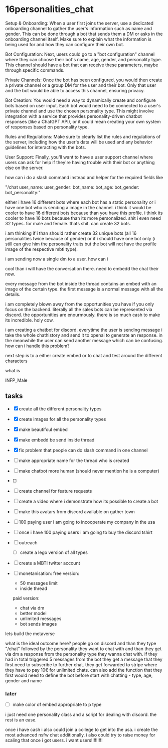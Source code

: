 # 16personalities_chat

Setup & Onboarding: When a user first joins the server, use a dedicated onboarding channel to gather the user's information such as name and gender. This can be done through a bot that sends them a DM or asks in the onboarding channel itself. Make sure to explain what the information is being used for and how they can configure their own bot.

Bot Configuration: Next, users could go to a "bot configuration" channel where they can choose their bot's name, age, gender, and personality type. This channel should have a bot that can receive these parameters, maybe through specific commands.

Private Channels: Once the bot has been configured, you would then create a private channel or a group DM for the user and their bot. Only that user and the bot would be able to access this channel, ensuring privacy.

Bot Creation: You would need a way to dynamically create and configure bots based on user input. Each bot would need to be connected to a user's private channel and use the chosen personality type. This might involve integration with a service that provides personality-driven chatbot responses (like a ChatGPT API), or it could mean creating your own system of responses based on personality type.

Rules and Regulations: Make sure to clearly list the rules and regulations of the server, including how the user's data will be used and any behavior guidelines for interacting with the bots.

User Support: Finally, you'll want to have a user support channel where users can ask for help if they're having trouble with their bot or anything else on the server.


how can i do a slash command instead and helper for the required fields like 

"/chat user_name: user_gender: bot_name: bot_age: bot_gender: bot_personality:" 

either i have 16 different bots where each bot has a static personality or i have one bot who is sending a image in the channel. i think it would be cooler to have 16 different bots because than you have this profile. i think its cooler to have 16 bots because than its more personalized. shit i even need 32 types. for male and female. thats shit. can create 32 bots. 

i am thinking if i than should rather create 32 unique bots (all 16 personalities twice because of gender) or if i should have one bot only (i still can give him the personality traits but the bot will not have the profile image of the respective mbti type). 

i am sending now a single dm to a user. how can i 

cool than i will have the conversation there. need to embedd the chat their now.

every message from the bot inside the thread contains an embed with an image of the certain type. the first message is a normal message with all the details. 


i am completely blown away from the opportunities you have if you only focus on the backend. literally all the sales bots can be represented via discord. the opportunities are enourmously. there is so much cash to make its incredible. holy cow.

i am creating a chatbot for discord. everytime the user is sending message i take the whole chathistory and send it to openai to generate an response. in the meanwhile the user can send another message which can be confusing. how can i handle this problem?

next step is to a either create embed or to chat and test around the different characters

what is 

INFP_Male

## tasks

- [x] create all the different personality types
- [x] create images for all the personality types
- [x] make beautifoul embed 
- [x] make embedd be send inside thread 
- [x] fix problem that people can do slash command in one channel
- [ ] make appropriate name for the thread who is created
- [ ] make chatbot more human (should never mention he is a computer)
- [ ] 

- [ ] create channel for feature requests 
- [ ] create a video where i demonstrate how its possible to create a bot
- [ ] make this avatars from discord available on gather town

- [ ] 100 paying user i am going to incooperate my company in the usa
- [ ] once i have 100 paying users i am going to buy the discord tshirt
- [ ] outreach 
    - [ ] create a lego version of all types 
- [ ] create a MBTI twitter account
- [ ] monetanisation:
    free version:

    - 50 messages limit
    - inside thread

    paid version:

    - chat via dm
    - better model
    - unlimited messages
    - bot sends images

lets build the metaverse 

what is the ideal outcome here? people go on discord and than they type "/chat" followed by the personality they want to chat with and than they get via dm a response from the personality type they wanna chat with. if they had in total triggered 5 messages from the bot they get a message that they first need to subscribe to further chat. they get forwarded to stripe where they have to pay 10€ for unlimited chats. can also add the function that they first would need to define the bot before start with chatting - type, age, gender and name 

### later

- [ ] make color of embed appropriate to p type




i just need one personality class and a script for dealing with discord. the rest is an ease. 

once i have cash i also could join a college to get into the usa. i create the most advanced nsfw chat additionally. i also could try to raise money for scaling that once i got users. i want users!!!!!!!!!